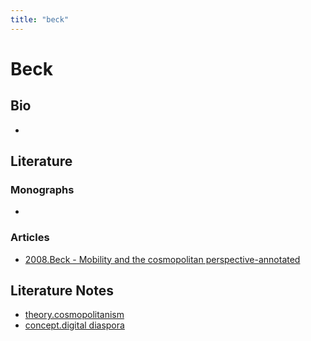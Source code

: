 ```yaml
---
title: "beck"
---
```


# Beck

## Bio
- 

## Literature
### Monographs 
- 

### Articles 
- [2008.Beck - Mobility and the cosmopolitan perspective-annotated](002.LiteratureNotes/2008.Beck%20-%20Mobility%20and%20the%20cosmopolitan%20perspective-annotated.md)

## Literature Notes
- [theory.cosmopolitanism](008.TheoriesAndConcepts/theory.cosmopolitanism.md)
- [concept.digital diaspora](008.TheoriesAndConcepts/concept.digital%20diaspora.md)